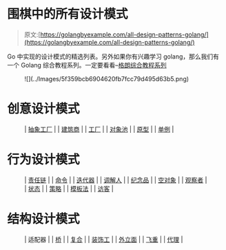 # 围棋中的所有设计模式

> 原文:[https://golangbyexample.com/all-design-patterns-golang/](https://golangbyexample.com/all-design-patterns-golang/)

Go 中实现的设计模式的精选列表。另外如果你有兴趣学习 golang，那么我们有一个 Golang 综合教程系列。一定要看看–[格朗综合教程系列](https://golangbyexample.com/golang-comprehensive-tutorial/)

<figure class="wp-block-image size-large is-resized">![](../Images/5f359bcb6904620fb7fcc79d495d63b5.png)</figure>

# **创意设计模式**

<figure class="wp-block-table is-style-stripes">

| [抽象工厂](https://golangbyexample.com/abstract-factory-design-pattern-go/) |
| [建筑商](https://golangbyexample.com/builder-pattern-golang/) |
| [工厂](https://golangbyexample.com/golang-factory-design-pattern/) |
| [对象池](https://golangbyexample.com/golang-object-pool/) |
| [原型](https://golangbyexample.com/prototype-pattern-go/) |
| [单例](https://golangbyexample.com/singleton-design-pattern-go/) |

</figure>

# **行为设计模式**

<figure class="wp-block-table is-style-stripes">

| [责任链](https://golangbyexample.com/chain-of-responsibility-design-pattern-in-golang/) |
| [命令](https://golangbyexample.com/command-design-pattern-in-golang/) |
| [迭代器](https://golangbyexample.com/go-iterator-design-pattern/) |
| [调解人](https://golangbyexample.com/mediator-design-pattern-golang/) |
| [纪念品](https://golangbyexample.com/memento-design-pattern-go/) |
| [空对象](https://golangbyexample.com/null-object-design-pattern-golang/) |
| [观察者](https://golangbyexample.com/observer-design-pattern-golang/) |
| [状态](https://golangbyexample.com/state-design-pattern-go/) |
| [策略](https://golangbyexample.com/strategy-design-pattern-golang/) |
| [模板法](https://golangbyexample.com/template-method-design-pattern-golang/) |
| [访客](https://golangbyexample.com/visitor-design-pattern-go/) |

</figure>

# **结构设计模式**

<figure class="wp-block-table is-style-stripes">

| 适配器 |
| [桥](https://golangbyexample.com/bridge-design-pattern-in-go/) |
| [复合](https://golangbyexample.com/composite-design-pattern-golang/) |
| [装饰工](https://golangbyexample.com/decorator-pattern-golang/) |
| [外立面](https://golangbyexample.com/facade-design-pattern-in-golang/) |
| [飞重](https://golangbyexample.com/flyweight-design-pattern-golang/) |
| [代理](https://golangbyexample.com/proxy-design-pattern-in-golang/) |

</figure>